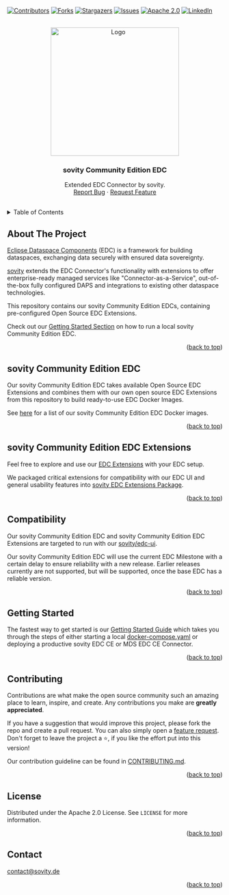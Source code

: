 <!-- Improved compatibility of back to top link: See: https://github.com/othneildrew/Best-README-Template/pull/73 -->

<a name="readme-top"></a>

<!-- PROJECT SHIELDS -->

[![Contributors][contributors-shield]][contributors-url]
[![Forks][forks-shield]][forks-url] [![Stargazers][stars-shield]][stars-url]
[![Issues][issues-shield]][issues-url]
[![Apache 2.0][license-shield]][license-url]
[![LinkedIn][linkedin-shield]][linkedin-url]

<!-- PROJECT LOGO -->
<br />
<div align="center">
<a href="https://github.com/sovity/edc-extensions">
<img src="https://raw.githubusercontent.com/sovity/edc-ui/main/src/assets/images/sovity_logo.svg" alt="Logo" width="300">
</a>

<h3 align="center">sovity Community Edition EDC</h3>
<p align="center" style="padding-bottom:16px">
Extended EDC Connector by sovity.
<br />
<a href="https://github.com/sovity/edc-extensions/issues/new?template=bug_report.md">Report Bug</a>
·
<a href="https://github.com/sovity/edc-extensions/issues/new?template=feature_request.md">Request Feature</a>
</p>
</div>

<!-- TABLE OF CONTENTS -->
<details>
   <summary>Table of Contents</summary>
   <ol>
      <li><a href="#about-the-project">About The Project</a></li>
      <li><a href="#our-edc-community-edition">sovity Community Edition EDC</a></li>
      <li><a href="#our-edc-extensions">sovity Community Edition EDC Extensions</a></li>
      <li><a href="#compatibility">Compatibility</a></li>
      <li><a href="#getting-started">Getting Started</a></li>
      <li><a href="#contributing">Contributing</a></li>
      <li><a href="#license">License</a></li>
      <li><a href="#contact">Contact</a></li>
   </ol>
</details>

<!-- ABOUT THE PROJECT -->

## About The Project

[Eclipse Dataspace Components](https://github.com/eclipse-edc) (EDC) is a framework
for building dataspaces, exchanging data securely with ensured data sovereignty.

[sovity](https://sovity.de/) extends the EDC Connector's functionality with extensions to offer
enterprise-ready managed services like "Connector-as-a-Service", out-of-the-box fully configured DAPS
and integrations to existing other dataspace technologies.

This repository contains our sovity Community Edition EDCs, containing pre-configured Open Source EDC Extensions.

Check out our [Getting Started Section](#getting-started) on how to run a local sovity Community Edition EDC.

<p align="right">(<a href="#readme-top">back to top</a>)</p>

<!-- COMPATIBILITY -->

## sovity Community Edition EDC

Our sovity Community Edition EDC takes available Open Source EDC Extensions and combines them with our own
open source EDC Extensions from this repository to build ready-to-use EDC Docker Images.

See [here](./connector/launchers/README.md) for a list of our sovity Community Edition EDC Docker images.

<p align="right">(<a href="#readme-top">back to top</a>)</p>

## sovity Community Edition EDC Extensions

Feel free to explore and use our [EDC Extensions](./connector/extensions) with your EDC setup.

We packaged critical extensions for compatibility with our EDC UI and general usability features into
[sovity EDC Extensions Package](./connector/extensions/sovity-edc-extensions-package).

<p align="right">(<a href="#readme-top">back to top</a>)</p>

## Compatibility

Our sovity Community Edition EDC and sovity Community Edition EDC Extensions are targeted to run with
our [sovity/edc-ui](https://github.com/sovity/edc-ui).

Our sovity Community Edition EDC will use the current EDC Milestone with a certain delay
to ensure reliability with a new release. Earlier releases currently are not supported, but will be
supported, once the base EDC has a reliable version.

<p align="right">(<a href="#readme-top">back to top</a>)</p>

<!-- GETTING STARTED -->

## Getting Started

The fastest way to get started is our [Getting Started Guide](docs/getting-started/README.md)
which takes you through the steps of either starting a local [docker-compose.yaml](docker-compose.yaml) or deploying a
productive sovity EDC CE or MDS EDC CE Connector.

<p align="right">(<a href="#readme-top">back to top</a>)</p>


<!-- CONTRIBUTING -->

## Contributing

Contributions are what make the open source community such an amazing place to
learn, inspire, and create. Any contributions you make are **greatly
appreciated**.

If you have a suggestion that would improve this project, please fork the repo and
create a pull request. You can also simply open
a [feature request](https://github.com/sovity/edc-extensions/issues/new?template=feature_request.md). Don't forget to
leave the project a ⭐, if you like the effort put into this version!

Our contribution guideline can be found in [CONTRIBUTING.md](CONTRIBUTING.md).

<p align="right">(<a href="#readme-top">back to top</a>)</p>

<!-- LICENSE -->

## License

Distributed under the Apache 2.0 License. See `LICENSE` for more information.

<p align="right">(<a href="#readme-top">back to top</a>)</p>

<!-- CONTACT -->

## Contact

contact@sovity.de

<p align="right">(<a href="#readme-top">back to top</a>)</p>

<!-- MARKDOWN LINKS & IMAGES -->
<!-- https://www.markdownguide.org/basic-syntax/#reference-style-links -->

[contributors-shield]:
https://img.shields.io/github/contributors/sovity/edc-extensions.svg?style=for-the-badge

[contributors-url]: https://github.com/sovity/edc-extensions/graphs/contributors

[forks-shield]:
https://img.shields.io/github/forks/sovity/edc-extensions.svg?style=for-the-badge

[forks-url]: https://github.com/sovity/edc-extensions/network/members

[stars-shield]:
https://img.shields.io/github/stars/sovity/edc-extensions.svg?style=for-the-badge

[stars-url]: https://github.com/sovity/edc-extensions/stargazers

[issues-shield]:
https://img.shields.io/github/issues/sovity/edc-extensions.svg?style=for-the-badge

[issues-url]: https://github.com/sovity/edc-extensions/issues

[license-shield]:
https://img.shields.io/github/license/sovity/edc-extensions.svg?style=for-the-badge

[license-url]: https://github.com/sovity/edc-extensions/blob/main/LICENSE

[linkedin-shield]:
https://img.shields.io/badge/-LinkedIn-black.svg?style=for-the-badge&logo=linkedin&colorB=555

[linkedin-url]: https://www.linkedin.com/company/sovity
